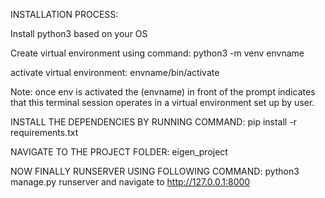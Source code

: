 INSTALLATION PROCESS:

Install python3 based on your OS 

Create virtual environment using command:
python3 -m venv envname

activate virtual environment:
envname/bin/activate

Note: once env is activated the (envname) in front of the prompt indicates that this terminal session operates in a virtual environment set up by user.


INSTALL THE DEPENDENCIES BY RUNNING COMMAND:
pip install -r requirements.txt


NAVIGATE TO THE PROJECT FOLDER:
eigen_project


NOW FINALLY RUNSERVER USING FOLLOWING COMMAND:
python3 manage.py runserver
and navigate to 
http://127.0.0.1:8000
